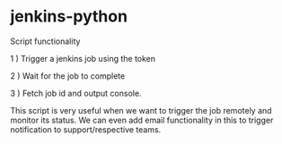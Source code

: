 # jenkins-python

Script functionality

1 ) Trigger a jenkins job using the token

2 ) Wait for the job to complete

3 ) Fetch job id and output console.


This script is very useful when we want to trigger the job remotely and monitor its status. We can even add email functionality in this to trigger notification to support/respective teams.


